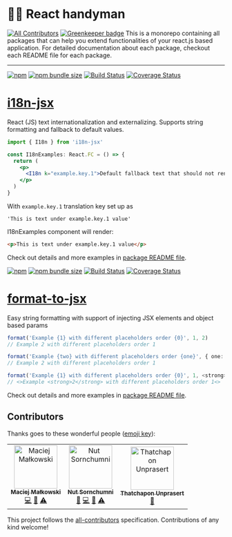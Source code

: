 # 👨‍🔧 React handyman

[![All Contributors](https://img.shields.io/badge/all_contributors-3-orange.svg?style=flat-square)](#contributors)
[![Greenkeeper badge](https://badges.greenkeeper.io/matmalkowski/react-handyman.svg)](https://greenkeeper.io/)
This is a monorepo containing all packages that can help you extend functionalities of your react.js based application. For detailed documentation about each package, checkout each README file for each package.

---

[![npm](https://img.shields.io/npm/v/i18n-jsx.svg)](https://www.npmjs.com/package/i18n-jsx)
[![npm bundle size](https://img.shields.io/bundlephobia/minzip/i18n-jsx.svg)](https://bundlephobia.com/result?p=i18n-jsx)
[![Build Status](https://travis-ci.org/matmalkowski/react-handyman.svg?branch=master)](https://travis-ci.org/matmalkowski/react-handyman)
[![Coverage Status](https://coveralls.io/repos/github/matmalkowski/react-handyman/badge.svg?branch=master&service=github)](https://coveralls.io/github/matmalkowski/react-handyman?branch=master)

# [i18n-jsx](/packages/i18n-jsx)

React (JS) text internationalization and externalizing. Supports string formatting and fallback to default values.

```jsx
import { I18n } from 'i18n-jsx'

const I18nExamples: React.FC = () => {
  return (
    <p>
      <I18n k="example.key.1">Default fallback text that should not render</I18n>
    </p>
  )
}
```

With `example.key.1` translation key set up as

```
'This is text under example.key.1 value'
```

I18nExamples component will render:

```html
<p>This is text under example.key.1 value</p>
```

Check out details and more examples in [package README file](/packages/i18n-jsx).

[![npm](https://img.shields.io/npm/v/format-to-jsx.svg)](https://www.npmjs.com/package/format-to-jsx)
[![npm bundle size](https://img.shields.io/bundlephobia/minzip/format-to-jsx.svg)](https://bundlephobia.com/result?p=format-to-jsx)
[![Build Status](https://travis-ci.org/matmalkowski/react-handyman.svg?branch=master)](https://travis-ci.org/matmalkowski/react-handyman)
[![Coverage Status](https://coveralls.io/repos/github/matmalkowski/react-handyman/badge.svg?branch=master&service=github)](https://coveralls.io/github/matmalkowski/react-handyman?branch=master)

# [format-to-jsx](/packages/format-to-jsx)

Easy string formatting with support of injecting JSX elements and object based params

```ts
format('Example {1} with different placeholders order {0}', 1, 2)
// Example 2 with different placeholders order 1

format('Example {two} with different placeholders order {one}', { one: 1, two: 2 })
// Example 2 with different placeholders order 1

format('Example {1} with different placeholders order {0}', 1, <strong>2</strong>)
// <>Example <strong>2</strong> with different placeholders order 1<>
```

Check out details and more examples in [package README file](/packages/format-to-jsx).

## Contributors

Thanks goes to these wonderful people ([emoji key](https://allcontributors.org/docs/en/emoji-key)):

<!-- ALL-CONTRIBUTORS-LIST:START - Do not remove or modify this section -->
<!-- prettier-ignore -->
<table>
  <tr>
    <td align="center"><a href="https://medium.com/@mat.malkowski"><img src="https://avatars3.githubusercontent.com/u/1546903?v=4" width="100px;" alt="Maciej Małkowski"/><br /><sub><b>Maciej Małkowski</b></sub></a><br /><a href="https://github.com/matmalkowski/react-handyman/commits?author=matmalkowski" title="Code">💻</a> <a href="https://github.com/matmalkowski/react-handyman/commits?author=matmalkowski" title="Documentation">📖</a> <a href="https://github.com/matmalkowski/react-handyman/commits?author=matmalkowski" title="Tests">⚠️</a></td>
    <td align="center"><a href="https://github.com/znut"><img src="https://avatars2.githubusercontent.com/u/1188327?v=4" width="100px;" alt="Nut Sornchumni"/><br /><sub><b>Nut Sornchumni</b></sub></a><br /><a href="#review-znut" title="Reviewed Pull Requests">👀</a> <a href="https://github.com/matmalkowski/react-handyman/commits?author=znut" title="Code">💻</a> <a href="https://github.com/matmalkowski/react-handyman/commits?author=znut" title="Documentation">📖</a> <a href="https://github.com/matmalkowski/react-handyman/commits?author=znut" title="Tests">⚠️</a></td>
    <td align="center"><a href="https://github.com/PoomSmart"><img src="https://avatars3.githubusercontent.com/u/3608783?v=4" width="100px;" alt="Thatchapon Unprasert"/><br /><sub><b>Thatchapon Unprasert</b></sub></a><br /><a href="https://github.com/matmalkowski/react-handyman/commits?author=PoomSmart" title="Documentation">📖</a></td>
  </tr>
</table>

<!-- ALL-CONTRIBUTORS-LIST:END -->

This project follows the [all-contributors](https://github.com/all-contributors/all-contributors) specification. Contributions of any kind welcome!
